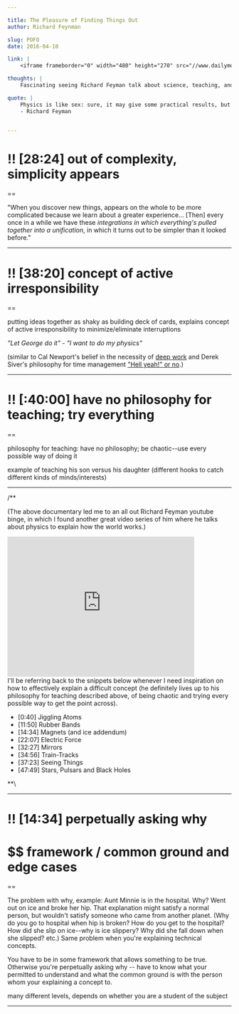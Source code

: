 ```yaml
---

title: The Pleasure of Finding Things Out 
author: Richard Feynman

slug: POFO
date: 2016-04-10

link: |
    <iframe frameborder="0" width="480" height="270" src="//www.dailymotion.com/embed/video/x24gwgc" allowfullscreen></iframe><br /></i>

thoughts: |
    Fascinating seeing Richard Feyman talk about science, teaching, and work, with such simplicity and cadence that he makes the entire video thoroughly enjoyable to watch. 

quote: |
    Physics is like sex: sure, it may give some practical results, but that's not why we do it. <br>
    - Richard Feyman   


---
```


# !! [28:24] out of complexity, simplicity appears 

==

"When you discover new things, appears on the whole to be more complicated because we learn about a greater experience... [Then] every once in a while we have these *integrations in which everything's pulled together into a unification*, in which it turns out to be simpler than it looked before."

----


# !! [38:20] concept of active irresponsibility

== 

putting ideas together as shaky as building deck of cards, explains concept of active irresponsibility to minimize/eliminate interruptions

*"Let George do it" - "I want to do my physics"*

(similar to Cal Newport's belief in the necessity of 
[deep work](/books/DeepWork) and 
Derek Siver's philosophy for time management 
["Hell yeah!" or no](/books/AnythingYouWant).)


---

# !! [:40:00] have no philosophy for teaching; try everything

==

philosophy for teaching: have no philosophy; be chaotic--use every possible way of doing it 

example of teaching his son versus his daughter (different hooks to catch different kinds of minds/interests)

---

/**

(The above documentary led me to an all out Richard Feyman youtube binge, in which I found another great video series of him where he talks about physics to explain how the world works.)

<iframe width="420" height="315" src="https://www.youtube.com/embed/GqvggMpJgL0" frameborder="0" allowfullscreen></iframe>

<br>
I'll be referring back to the snippets below whenever I need inspiration on how to effectively explain a difficult concept (he definitely lives up to his philosophy for teaching described above, of being chaotic and trying every possible way to get the point across).

- [0:40]  Jiggling Atoms
- [11:50] Rubber Bands
- [14:34] Magnets (and ice addendum)
- [22:07] Electric Force
- [32:27] Mirrors
- [34:56] Train-Tracks
- [37:23] Seeing Things
- [47:49] Stars, Pulsars and Black Holes

**\

----

# !! [14:34] perpetually asking why

# $$ framework / common ground and edge cases

==

The problem with why, example: Aunt Minnie is in the hospital. Why? Went out on ice and broke her hip. That explanation might satisfy a normal person, but wouldn't satisfy someone who came from another planet. (Why do you go to hospital when hip is broken? How do you get to the hospital? How did she slip on ice--why is ice slippery? Why did she fall down when she slipped? etc.) Same problem when you're explaining technical concepts.

You have to be in some framework that allows something to be true. Otherwise you're perpetually asking why -- have to know what your permitted to understand and what the common ground is with the person whom your explaining a concept to.

many different levels, depends on whether you are a student of the subject


---
